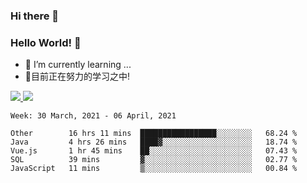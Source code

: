 ### Hi there 👋
### Hello World! 🙌

- 🌱 I’m currently learning ...
- 📖目前正在努力的学习之中!

<a href="https://github.com/anuraghazra/github-readme-stats">
  <img src="https://github-readme-stats.vercel.app/api?username=keyboardWithDream&show_icons=true&repo=github-readme-stats" />
</a>
<a href="https://github.com/anuraghazra/convoychat">
  <img src="https://github-readme-stats.vercel.app/api/top-langs/?username=keyboardWithDream&layout=compact&repo=convoychat" />
</a>



<!--START_SECTION:waka-->
```text
Week: 30 March, 2021 - 06 April, 2021

Other        16 hrs 11 mins  █████████████████░░░░░░░░   68.24 % 
Java         4 hrs 26 mins   ████▓░░░░░░░░░░░░░░░░░░░░   18.74 % 
Vue.js       1 hr 45 mins    ██░░░░░░░░░░░░░░░░░░░░░░░   07.43 % 
SQL          39 mins         ▓░░░░░░░░░░░░░░░░░░░░░░░░   02.77 % 
JavaScript   11 mins         ▒░░░░░░░░░░░░░░░░░░░░░░░░   00.84 % 
```
<!--END_SECTION:waka-->
